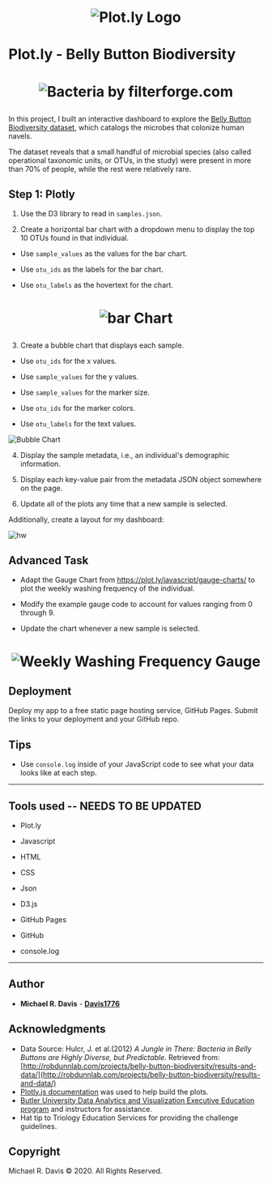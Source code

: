 # <p align="center"> ![Plot.ly Logo](Images/PlotlyLogo.svg) </p>

# Plot.ly - Belly Button Biodiversity

# <p align="center"> ![Bacteria by filterforge.com](Images/bacteria.jpg) </p>

In this project, I built an interactive dashboard to explore the [Belly Button Biodiversity dataset](http://robdunnlab.com/projects/belly-button-biodiversity/), which catalogs the microbes that colonize human navels.

The dataset reveals that a small handful of microbial species (also called operational taxonomic units, or OTUs, in the study) were present in more than 70% of people, while the rest were relatively rare.

## Step 1: Plotly

1. Use the D3 library to read in `samples.json`.

2. Create a horizontal bar chart with a dropdown menu to display the top 10 OTUs found in that individual.

* Use `sample_values` as the values for the bar chart.

* Use `otu_ids` as the labels for the bar chart.

* Use `otu_labels` as the hovertext for the chart.

# <p align="center"> ![bar Chart](Images/MRD_Bar_Chart.png) </p>

3. Create a bubble chart that displays each sample.

* Use `otu_ids` for the x values.

* Use `sample_values` for the y values.

* Use `sample_values` for the marker size.

* Use `otu_ids` for the marker colors.

* Use `otu_labels` for the text values.

![Bubble Chart](Images/MRD_Bubble_Chart.png)

4. Display the sample metadata, i.e., an individual's demographic information.

5. Display each key-value pair from the metadata JSON object somewhere on the page.

6. Update all of the plots any time that a new sample is selected.

Additionally, create a layout for my dashboard:

![hw](Images/MRD_Dashboard.png)

## Advanced Task

* Adapt the Gauge Chart from <https://plot.ly/javascript/gauge-charts/> to plot the weekly washing frequency of the individual.

* Modify the example gauge code to account for values ranging from 0 through 9.

* Update the chart whenever a new sample is selected.

# <p align="center"> ![Weekly Washing Frequency Gauge](Images/MRD_Gauge_Plot.png) </p>

## Deployment

Deploy my app to a free static page hosting service, GitHub Pages. Submit the links to your deployment and your GitHub repo.

## Tips

* Use `console.log` inside of your JavaScript code to see what your data looks like at each step.

- - -
## Tools used  --  NEEDS TO BE UPDATED

* Plot.ly

* Javascript

* HTML

* CSS

* Json

* D3.js

* GitHub Pages

* GitHub

* console.log

- - -
## Author

* **Michael R. Davis** - **[Davis1776](https://github.com/Davis1776)**

## Acknowledgments

* Data Source: Hulcr, J. et al.(2012) _A Jungle in There: Bacteria in Belly Buttons are Highly Diverse, but Predictable_. Retrieved from: [http://robdunnlab.com/projects/belly-button-biodiversity/results-and-data/](http://robdunnlab.com/projects/belly-button-biodiversity/results-and-data/)
* [Plotly.js documentation](https://plot.ly/javascript/) was used to help build the plots.
* [Butler University Data Analytics and Visualization Executive Education program](https://www.butler.edu/executive-education) and instructors for assistance.
* Hat tip to Triology Education Services for providing the challenge guidelines.

## Copyright
Michael R. Davis © 2020. All Rights Reserved.